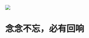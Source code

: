 ![](https://github.com/victory1355/LOG_4_Embedded-Software-Development/blob/master/stm32.png)


#                                       念念不忘，必有回响
